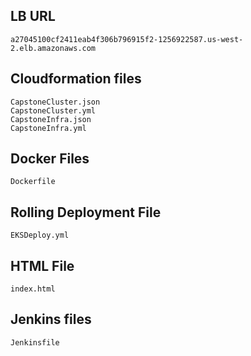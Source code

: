 ## LB URL
```
a27045100cf2411eab4f306b796915f2-1256922587.us-west-2.elb.amazonaws.com
```

## Cloudformation files
```
CapstoneCluster.json
CapstoneCluster.yml
CapstoneInfra.json
CapstoneInfra.yml
```

## Docker Files
```
Dockerfile
```

## Rolling Deployment File
```
EKSDeploy.yml
```

## HTML File
```
index.html
```

## Jenkins files
```
Jenkinsfile
```